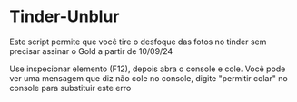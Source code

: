 # Tinder-Unblur
Este script permite que você tire o desfoque das fotos no tinder sem precisar assinar o Gold a partir de 10/09/24

Use inspecionar elemento (F12), depois abra o console e cole. Você pode ver uma mensagem que diz não cole no console, digite "permitir colar" no console para substituir este erro
